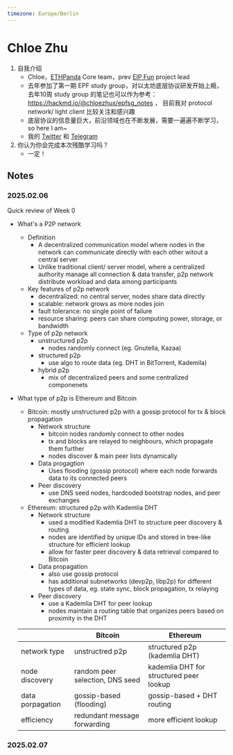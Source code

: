```yaml
---
timezone: Europe/Berlin
---
```


# Chloe Zhu

1. 自我介绍
    - Chloe，[ETHPanda](https://x.com/EthPanda_org) Core team，prev [EIP Fun](https://x.com/EIPfun) project lead
    - 去年参加了第一期 EPF study group，对以太坊底层协议研发开始上瘾，去年10周 study group 的笔记也可以作为参考：https://hackmd.io/@chloezhux/epfsg_notes ， 目前我对 protocol network/ light client 比较关注和感兴趣
    - 底层协议的信息量巨大，前沿领域也在不断发展，需要一遍遍不断学习，so here I am~
    - 我的 [Twitter](https://x.com/Chloe_zhuX) 和 [Telegram](https://t.me/chloe_zhu)
2. 你认为你会完成本次残酷学习吗？
    - 一定！

## Notes

<!-- Content_START -->

### 2025.02.06

Quick review of Week 0
- What's a P2P network
    - Definition
        - A decentralized communication model where nodes in the network can communicate directly with each other witout a central server
        - Unlike traditional client/ server model, where a centralized authority manage all connection & data transfer, p2p network distribute workload and data among participants
    - Key features of p2p network
        - decentralized: no central server, nodes share data directly
        - scalable: network grows as more nodes join
        - fault tolerance: no single point of failure
        - resource sharing: peers can share computing power, storage, or bandwidth
    - Type of p2p network
        - unstructured p2p
            - nodes randomly connect (eg. Gnutella, Kazaa)
        - structured p2p
            - use algo to route data (eg. DHT in BitTorrent, Kademila)
        - hybrid p2p
            - mix of decentralized peers and some centralized componenets
- What type of p2p is Ethereum and Bitcoin
    - Bitcoin: mostly unstructured p2p with a gossip protocol for tx & block propagation
        - Network structure
            - bitcoin nodes randomly connect to other nodes
            - tx and blocks are relayed to neighbours, which propagate them further
            - nodes discover & main peer lists dynamically
        - Data progagtion
            - Uses flooding (gossip protocol) where each node forwards data to its connected peers
        - Peer discovery
            - use DNS seed nodes, hardcoded bootstrap nodes, and peer exchanges
    - Ethereum: structured p2p with Kademlia DHT
        - Network structure
            - used a modified Kademlia DHT to structure peer discovery & routing
            - nodes are identified by unique IDs and stored in tree-like structure for efficient lookup
            - allow for faster peer discovery & data retrieval compared to Bitcoin
        - Data propagation
            - also use gossip protocol
            - has additional subnetworks (devp2p, libp2p) for different types of data, eg. state sync, block propagation, tx relaying
        - Peer discovery
            - use a Kademlia DHT for peer lookup
            - nodes maintain a routing table that organizes peers based on proximity in the DHT
      
    |         | Bitcoin | Ethereum |
    | -------- | ------- | ------- |
    | network type  | unstructred p2p    | structured p2p (kademlia DHT)    |
    | node discovery | random peer selection, DNS seed     | kademlia DHT for structured peer lookup   |
    | data porpagation    | gossip-based (flooding)    | gossip-based + DHT routing   |
    | efficiency    | redundant message forwarding    | more efficient lookup   |


### 2025.02.07

<!-- Content_END -->
